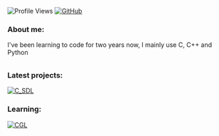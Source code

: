 ![Profile Views](https://komarev.com/ghpvc/?username=no-good-names&color=brightgreen&style=flat)
[![GitHub](https://img.shields.io/badge/-GitHub-181717?logo=github&logoColor=white&link=https://github.com/no-good-names)](https://github.com/no-good-names)

### About me:
I've been learning to code for two years now, I mainly use C, C++ and Python

<!--
<div align="left">
  <img src="/C_logo.svg" height="38" width="36" alt="c logo"/>
  <img src="/cpp_logo.png" height="38" width="36" alt="cplusplus logo"/>
  <img src="/python.png" height="38" width="36" alt="python logo"/>
</div>
-->

######

<!--
<picture>
<source srcset="https://github-readme-stats.vercel.app/api?username=no-good-names&show_icons=true&theme=transparent](https://github-readme-stats.vercel.app/api?username=no-good-names&bg_color=00000000&border_color=aaaaaa88&text_color=888888"
  media="(prefers-color-scheme: dark)"
/>
<img src="https://github-readme-stats.vercel.app/api?username=no-good-names&bg_color=00000000&border_color=aaaaaa88&text_color=888888&custom_title=Status"/>
</picture>

[![Top Langs](https://github-readme-stats.vercel.app/api/top-langs/?username=no-good-names&layout=compact&bg_color=00000000&border_color=aaaaaa88&text_color=888888&custom_title=Status&theme=transparent)](https://github.com/no-good-names/github-readme-stats&theme=transparent)
-->

######

<!--
<source 
  srcset="https://github-readme-stats.vercel.app/api/top-langs/?username=i-dont-have-any-good-names&bg_color=00000000&border_color=aaaaaa88&text_color=888888"
  media="(prefers-color-scheme: dark)"
/>
<img src="https://github-readme-stats.vercel.app/api/top-langs/?username=i-dont-have-any-good-names&bg_color=00000000&border_color=aaaaaa88&text_color=888888"
/>
</picture>
-->

<!--
![](https://github-readme-stats.vercel.app/api?username=i-dont-have-any-good-names&show_icons=true&bg_color=00000000&border_color=aaaaaa88&text_color=888888&custom_title=Stats)
-->

### Latest projects:

 <a href="https://github.com/no-good-names/C_SDL"><img src="https://github-readme-stats.vercel.app/api/pin/?username=no-good-names&repo=C_SDL&show_owner=false&title_color=58a6ff&text_color=adbac7&bg_color=00000000&border_color=444c56&theme=transparent" alt="C_SDL"></a>
 
 ### Learning:
 
 <a href="https://github.com/no-good-names/CGL"><img src="https://github-readme-stats.vercel.app/api/pin/?username=no-good-names&repo=CGL&show_owner=false&title_color=58a6ff&text_color=adbac7&bg_color=00000000&border_color=444c56&theme=transparent" alt="CGL"></a>
